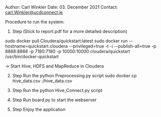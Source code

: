 Author: Carl Winkler
Date: 03. December 2021
Contact: carl.Winkler@ucdconnect.ie

Procedure to run the system:

1. Step (Stick to report.pdf for a more detailed description)

sudo docker pull Cloudera/quickstart:latest
sudo docker run --hostname=quickstart.cloudera --privileged=true -t -i --publish-all=true -p 8888:8888 -p 7180:7180 -p 10000:10000 cloudera/quickstart /usr/bin/docker-quickstart

-> Start Hive, HDFS and MapReduce in Cloudera

2. Step
Run the python Preprocessing.py script
sudo docker cp hive_data.csv <ID of Container>:/hive_data.csv

3. Step
Run the python Hive_Connect.py script

4. Step
Run board.py to start the webserver

5. Step
Enjoy the application


